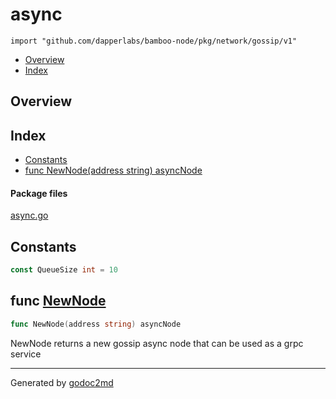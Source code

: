 

# async
`import "github.com/dapperlabs/bamboo-node/pkg/network/gossip/v1"`

* [Overview](#pkg-overview)
* [Index](#pkg-index)

## <a name="pkg-overview">Overview</a>



## <a name="pkg-index">Index</a>
* [Constants](#pkg-constants)
* [func NewNode(address string) asyncNode](#NewNode)


#### <a name="pkg-files">Package files</a>
[async.go](https://github.com/dapperlabs/bamboo-node/tree/master/pkg/network/gossip/v1/async.go)


## <a name="pkg-constants">Constants</a>
``` go
const QueueSize int = 10
```



## <a name="NewNode">func</a> [NewNode](https://github.com/dapperlabs/bamboo-node/tree/master/pkg/network/gossip/v1/async.go?s=468:506#L26)
``` go
func NewNode(address string) asyncNode
```
NewNode returns a new gossip async node that can be used as a grpc service








- - -
Generated by [godoc2md](http://godoc.org/github.com/lanre-ade/godoc2md)
